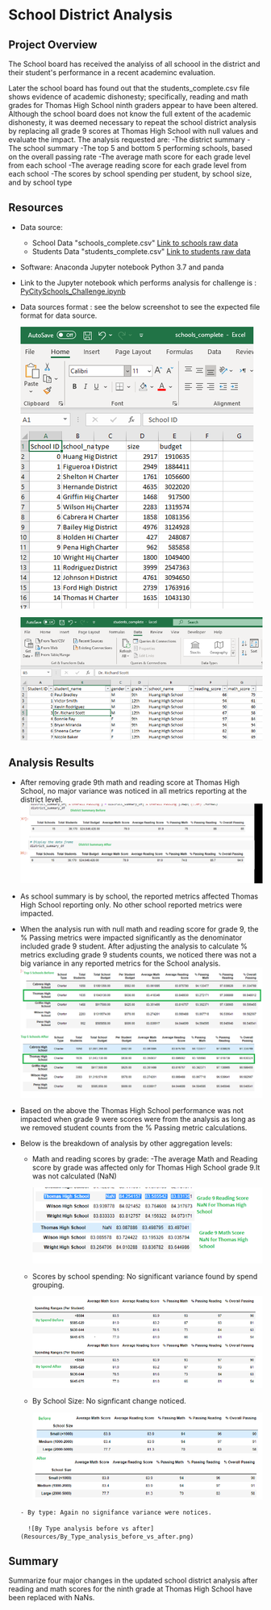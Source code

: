 # School District Analysis

## Project Overview
The School board has received the analyiss of all schoool in the district and their student's performance in a recent academinc evaluation.

Later the school board has found out that the students_complete.csv file shows evidence of academic dishonesty; specifically, reading and math grades for Thomas High School ninth graders appear to have been altered. Although the school board does not know the full extent of the academic dishonesty, it was deemed necessary to repeat the school district analysis by replacing all grade 9 scores at Thomas High School with null values and evaluate the impact.
The analysis requested are:
-The district summary
-The school summary
-The top 5 and bottom 5 performing schools, based on the overall passing rate
-The average math score for each grade level from each school
-The average reading score for each grade level from each school
-The scores by school spending per student, by school size, and by school type

## Resources
- Data source: 
    - School Data "schools_complete.csv" [Link to schools raw data](Resources/schools_complete.csv)
    - Students Data "students_complete.csv" [Link to students raw data](Resources/students_complete.csv)
    
- Software: Anaconda Jupyter notebook Python 3.7 and panda
- Link to the Jupyter notebook which performs analysis for challenge is : [PyCitySchools_Challenge.ipynb](PyCitySchools_Challenge.ipynb)
- Data sources format : see the below screenshot to see the expected file format for data source.

  ![datasource file format](Resources/School_format.png)
  
  ![datasource file format](Resources/Student_format.png)


## Analysis Results
- After removing grade 9th math and reading score at Thomas High School, no major variance was noticed in all metrics reporting at the district level.
     ![District analysis before vs after](Resources/District_Summary_Before_Vs_After.png)
- As school summary is by school, the reported metrics affected Thomas High School reporting only. No other school reported metrics were impacted.

- When the analysis run with null math and reading score for grade 9, the % Passing metrics were impacted significantly as the denominator included grade 9 student. After adjusting the analysis to calculate % metrics excluding grade 9 students counts, we noticed there was not a big variance in any reported metrics for the School analysis.
    ![Thomas High School reporting before vs after](Resources/Compare_Thomas_High_school_before_vs_after.png)
    
- Based on the above the Thomas High School performance was not impacted when grade 9 were scores were from the analysis as long as we removed student counts from the % Passing metric calculations.
 
- Below is the breakdown of analysis by other aggregation levels:
    - Math and reading scores by grade:
        -The average Math and Reading score by grade was affected only for Thomas High School grade 9.It was not calculated (NaN)
        
        ![Thomas High School Grade Scores after](Resources/Thomas_High_School_Grade_score.png)
    
    - Scores by school spending: No significant variance found by spend grouping.
        
        ![By Spend analysis before vs after](Resources/By_Spend_analysis_before_vs_after.png)
       
     - By School Size: No signficant change noticed.
     
        ![By Size analysis before vs after](Resources/By_Size_analysis_before_vs_after.png)
        
      - By type: Again no signifance variance were notices.
      
        ![By Type analysis before vs after](Resources/By_Type_analysis_before_vs_after.png)

## Summary

Summarize four major changes in the updated school district analysis after reading and math scores for the ninth grade at Thomas High School have been replaced with NaNs.
